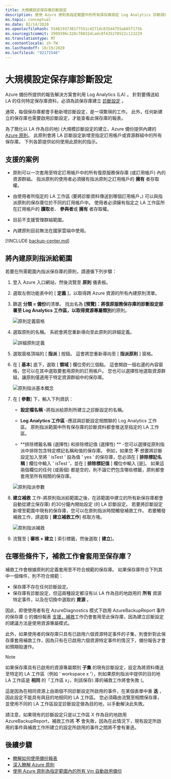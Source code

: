 ```yaml
---
title: 大規模設定保存庫診斷設定
description: 使用 Azure 原則為指定範圍中的所有保存庫設定 Log Analytics 診斷設定
ms.topic: conceptual
ms.date: 02/14/2020
ms.openlocfilehash: 55461937381f7551c42714c835d4755ab65f175b
ms.sourcegitcommit: 2989396c328c70832dcadc8f435270522c113229
ms.translationtype: MT
ms.contentlocale: zh-TW
ms.lasthandoff: 10/19/2020
ms.locfileid: "92171546"
---
```

# <a name="configure-vault-diagnostics-settings-at-scale"></a>大規模設定保存庫診斷設定

Azure 備份所提供的報告解決方案會利用 Log Analytics (LA) 。 針對要傳送給 LA 的任何特定保存庫資料，必須為該保存庫建立 [診斷設定](./backup-azure-diagnostic-events.md) 。

通常，每個保存庫都會手動新增診斷設定，是一項繁瑣的工作。 此外，任何新建立的保存庫也需要啟用診斷設定，才能查看此保存庫的報表。

為了簡化以 LA 作為目的地)  (大規模診斷設定的建立，Azure 備份提供內建的 [Azure 原則](../governance/policy/index.yml)。 此原則會將 LA 診斷設定新增至指定訂用帳戶或資源群組中的所有保存庫。 下列各節提供如何使用此原則的指示。

## <a name="supported-scenarios"></a>支援的案例

* 原則可以一次套用至特定訂用帳戶中的所有復原服務保存庫 (或訂用帳戶) 內的資源群組。 指派原則的使用者必須擁有指派原則之訂用帳戶的 **擁有** 者存取權。

* 由使用者所指定的 LA 工作區 (要將診斷資料傳送到哪個訂用帳戶，) 可以與指派原則的保存庫位於不同的訂用帳戶中。 使用者必須擁有指定之 LA 工作區所在訂用帳戶的 **讀取**者、 **參與者**或 **擁有** 者存取權。

* 目前不支援管理群組範圍。

* 內建原則目前無法在國家雲端中使用。

[!INCLUDE [backup-center.md](../../includes/backup-center.md)]

## <a name="assigning-the-built-in-policy-to-a-scope"></a>將內建原則指派給範圍

若要在所需範圍內指派保存庫的原則，請遵循下列步驟：

1. 登入 Azure 入口網站，然後流覽至 **原則** 儀表板。
2. 選取左側功能表中的 [ **定義** ]，以取得跨 Azure 資源的所有內建原則清單。
3. 篩選 **分類 = 備份**的清單。 找出名為 **[預覽]：將復原服務保存庫的診斷設定部署至 Log Analytics 工作區，以取得資源專屬類別**的原則。

    ![原則定義窗格](./media/backup-azure-policy-configure-diagnostics/policy-definition-blade.png)

4. 選取原則的名稱。 系統會將您重新導向至此原則的詳細定義。

    ![詳細原則定義](./media/backup-azure-policy-configure-diagnostics/detailed-policy-definition.png)

5. 選取窗格頂端的 [ **指派** ] 按鈕。 這會將您重新導向至 [ **指派原則** ] 窗格。

6. 在 [ **基本**] 底下，選取 [ **領域** ] 欄位旁的三個點。 這會開啟一個右邊的內容窗格，您可以在其中選取要套用原則的訂用帳戶。 您也可以選擇性地選取資源群組，讓原則僅適用于特定資源群組中的保存庫。

    ![原則指派基本概念](./media/backup-azure-policy-configure-diagnostics/policy-assignment-basics.png)

7. 在 [ **參數**] 下，輸入下列資訊：

    * **設定檔名稱** -將指派給原則所建立之診斷設定的名稱。
    * **Log Analytics 工作區** -應該與診斷設定相關聯的 Log Analytics 工作區。 原則指派範圍中所有保存庫的診斷資料都會推送至指定的 LA 工作區。

    * **排除標籤名稱 (選擇性) 和排除標記值 (選擇性) ** -您可以選擇從原則指派中排除包含特定標記名稱和值的保存庫。 例如，如果您 **不** 想要將診斷設定加入至將 ' isTest ' 設為值 ' yes ' 的保存庫，您必須在 [ **排除標記名稱** ] 欄位中輸入 ' isTest '，並在 [ **排除標記值** ] 欄位中輸入 [是]。 如果這兩個欄位的任何 (或兩個) 都是空的，則不論它們包含哪些標籤，原則都會套用至所有相關的保存庫。

    ![原則指派參數](./media/backup-azure-policy-configure-diagnostics/policy-assignment-parameters.png)

8. **建立補救** 工作-將原則指派給範圍之後，在該範圍中建立的所有新保存庫都會自動從建立保存庫) 的30分鐘內開始設定 (的 LA 診斷設定。 若要將診斷設定新增至範圍中現有的保存庫，您可以在原則指派時間觸發補救工作。 若要觸發補救工作，請選取 [ **建立補救工作**] 核取方塊。

    ![原則指派補救](./media/backup-azure-policy-configure-diagnostics/policy-assignment-remediation.png)

9. 流覽至 [ **審核 + 建立** ] 索引標籤，然後選取 [ **建立**]。

## <a name="under-what-conditions-will-the-remediation-task-apply-to-a-vault"></a>在哪些條件下，補救工作會套用至保存庫？

補救工作會根據原則的定義套用至不符合規範的保存庫。 如果保存庫符合下列其中一個條件，則不符合規範：

* 保存庫不存在任何診斷設定。
* 保存庫有診斷設定，但這兩種設定都沒有以 LA 作為目的地啟用的 **所有** 資源特定事件，以及在切換中選取的 **資源** 。

因此，即使使用者有在 AzureDiagnostics 模式下啟用 AzureBackupReport 事件的保存庫 () 的備份報表 [支援，補救](./backup-azure-diagnostic-events.md#legacy-event)工作仍會套用至此保存庫，因為建立診斷設定的建議方法是使用資源專屬模式。

此外，如果使用者的保存庫只具有已啟用六個資源特定事件的子集，則會針對此保存庫套用補救工作，因為只有在已啟用六個資源特定事件的情況下，備份報告才會如預期般運作。

> [!NOTE]
>
> 如果保存庫具有已啟用的資源專屬類別 **子集** 的現有診斷設定，設定為將資料傳送至特定的 LA 工作區（例如 ' workspace x '），則如果原則指派中提供的目的地 LA 工作區是 **相同** 的「工作區 x」，則該保存) 庫的補救工作將會失敗 (。
>
>這是因為在相同資源上由兩個不同診斷設定所啟用的事件，在某個表單中重 **迭** ，因此設定不能具有與目的地相同的 LA 工作區。 您必須藉由流覽至相關保存庫，並使用不同的 LA 工作區設定診斷設定做為目的地，以手動解決此失敗。
>
> 請注意，如果現有的診斷設定只是以工作區 X 作為目的地啟用 AzureBackupReport，補救工作將 **不** 會失敗，因為在此情況下，現有設定所啟用的事件與補救工作所建立的設定所啟用的事件之間將不會有重迭。

## <a name="next-steps"></a>後續步驟

* [瞭解如何使用備份報表](./configure-reports.md)
* [深入瞭解 Azure 原則](../governance/policy/index.yml)
* [使用 Azure 原則為指定範圍內的所有 Vm 自動啟用備份](./backup-azure-auto-enable-backup.md)
